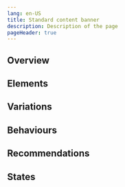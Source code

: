 ```yaml
---
lang: en-US
title: Standard content banner
description: Description of the page
pageHeader: true
---
```


## Overview

## Elements

## Variations

## Behaviours

## Recommendations

## States